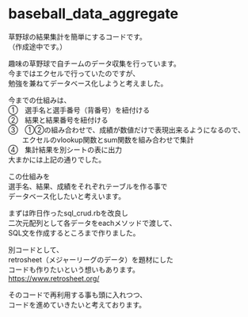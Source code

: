 # baseball_data_aggregate
草野球の結果集計を簡単にするコードです。  
（作成途中です。）  
  
趣味の草野球で自チームのデータ収集を行っています。  
今まではエクセルで行っていたのですが、  
勉強を兼ねてデータベース化しようと考えました。  
  
今までの仕組みは、  
①　選手名と選手番号（背番号）を紐付ける  
②　結果と結果番号を紐付ける  
③　①②の組み合わせで、成績が数値だけで表現出来るようになるので、  
　　エクセルのvlookup関数とsum関数を組み合わせで集計  
④　集計結果を別シートの表に出力  
大まかには上記の通りでした。  
  
この仕組みを  
選手名、結果、成績をそれぞれテーブルを作る事で  
データベース化したいと考えいます。  
  
まずは昨日作ったsql_crud.rbを改良し  
二次元配列として各データをeachメソッドで渡して、  
SQL文を作成するところまで作りました。  
  
別コードとして、  
retrosheet（メジャーリーグのデータ）を題材にした  
コードも作りたいという想いもあります。  
https://www.retrosheet.org/  
  
そのコードで再利用する事も頭に入れつつ、  
コードを進めていきたいと考えております。  
